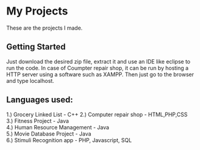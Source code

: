# My Projects

These are the projects I made.

## Getting Started

Just download the desired zip file, extract it and use an IDE like eclipse to run the code. In case of Coumpter repair shop, it can be run by hosting a HTTP server using a software such as XAMPP. Then just go to the browser and type localhost.

## Languages used:

1.) Grocery Linked List - C++
2.) Computer repair shop - HTML,PHP,CSS  
3.) Fitness Project - Java  
4.) Human Resource Management - Java  
5.) Movie Database Project - Java  
6.) Stimuli Recognition app - PHP, Javascript, SQL
